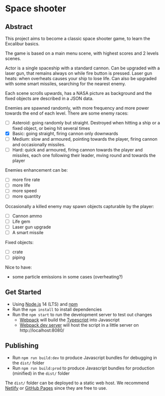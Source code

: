 # Space shooter

## Abstract
This project aims to become a classic space shooter game, to learn the Excalibur basics.

The game is based on a main menu scene, with highest scores and 2 levels scenes.

Actor is a single spaceship with a standard cannon.
Can be upgraded with a laser gun, that remains always on while fire button is pressed. Laser gun heats: when overheats causes your ship to lose life.
Can also be upgraded with some smart missiles, searching for the nearest enemy.

Each scene scrolls upwards, has a NASA picture as background and the fixed objects are described in a JSON data.

Enemies are spawned randomly, with more frequency and more power towards the end of each level.
There are some enemy races:
- [ ] Asteroid: going randomly but straight. Destroyed when hitting a ship or a fixed object, or being hit several times
- [x] Basic: going straight, firing cannon only downwards
- [ ] Medium: slow and armoured, pointing towards the player, firing cannon and occasionally missiles.
- [ ] Hard: quick and armoured, firing cannon towards the player and missiles, each one following their leader, mving round and towards the player

Enemies enhancement can be:
- [ ] more fire rate
- [ ] more life
- [ ] more speed
- [ ] more quantity

Occasionally a killed enemy may spawn objects capturable by the player:
- [ ] Cannon ammo
- [ ] Life gem
- [ ] Laser gun upgrade
- [ ] A smart missile

Fixed objects:
- [ ] crate
- [ ] piping

Nice to have:
- some particle emissions in some cases (overheating?)




## Get Started

* Using [Node.js](https://nodejs.org/en/) 14 (LTS) and [npm](https://www.npmjs.com/)
* Run the `npm install` to install dependencies
* Run the `npm start` to run the development server to test out changes
   * [Webpack](https://webpack.js.org/) will build the [Typescript](https://www.typescriptlang.org/) into Javascript
   * [Webpack dev server](https://webpack.js.org/configuration/dev-server/) will host the script in a little server on http://localhost:8080/

## Publishing

* Run `npm run build:dev` to produce Javascript bundles for debugging in the `dist/` folder
* Run `npm run build:prod` to produce Javascript bundles for production (minified) in the `dist/` folder

The `dist/` folder can be deployed to a static web host. We recommend [Netlify](https://netlify.com) or [GitHub Pages](https://pages.github.com/) since they are free to use.